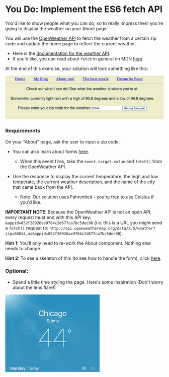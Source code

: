 # You Do: Implement the ES6 fetch API #

You'd like to show people what you can do, so to really impress them you're going to display the weather on your About page.

You will use the [OpenWeather API](http://openweathermap.org/current) to fetch the weather from a certain zip code and update the home page to reflect the current weather.
- Here is the [documentation for the weather API](http://openweathermap.org/current).
- If you'd like, you can read about `fetch` in general on MDN [here](https://developer.mozilla.org/en-US/docs/Web/API/WindowOrWorkerGlobalScope/fetch).

At the end of this exercise, your solution will look something like this:

![Solution for Project](assets/fetchSolution.png)

### Requirements

On your "About" page, ask the user to input a zip code.
- You can also learn about forms [here](https://facebook.github.io/react/docs/forms.html).
	- When this event fires, take the `event.target.value` and `fetch()` from the OpenWeather API.


- Use the response to display the current temperature, the high and low temperate, the current weather description, and the name of the city that came back from the API.
	- Note: Our solution uses Fahrenheit - you're free to use Celsius if you'd like.


**IMPORTANT NOTE**: Because the OpenWeather API is not an open API, every request must end with this API key:  `&appid=052f26926ae9784c2d677ca7bc5dec98`  (i.e. this is a URL you might send a `fetch()` request to: `http://api.openweathermap.org/data/2.5/weather?zip=60614,us&appid=052f26926ae9784c2d677ca7bc5dec98`).

**Hint 1:** You'll only need to re-work the About component. Nothing else needs to change.

**Hint 2:** To see a skeleton of this (to see how to handle the form), click [here](https://codepen.io/SuperTernary/pen/VWVrQJ?editors=001).

### Optional:

- Spend a little time styling the page. Here's some inspiration (Don't worry about the lens flare!)

![alt](assets/weather.png)
